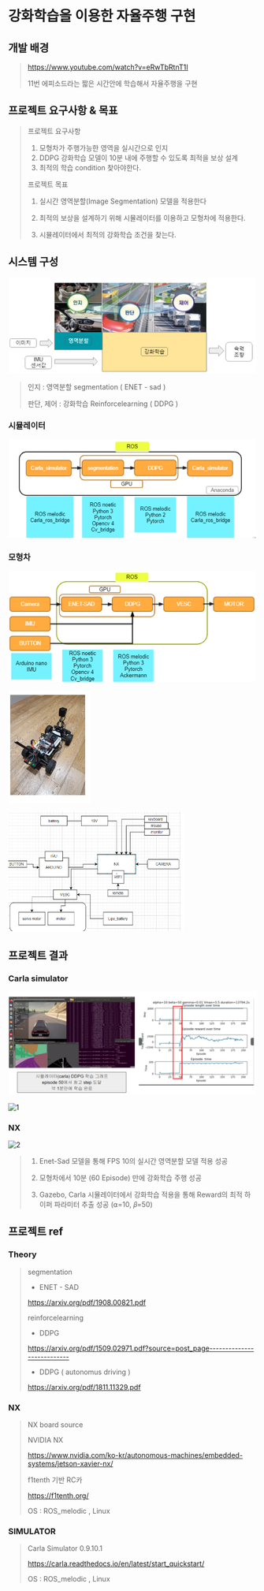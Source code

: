 # 강화학습을 이용한 자율주행 구현



## 개발 배경

> https://www.youtube.com/watch?v=eRwTbRtnT1I
>
> 11번 에피소드라는 짧은 시간안에 학습해서 자율주행을 구현



## 프로젝트 요구사항 & 목표

> 프로젝트 요구사항
>
> 1. 모형차가 주행가능한 영역을 실시간으로 인지
> 2. DDPG 강화학습 모델이 10분 내에 주행할 수 있도록 최적을 보상 설계
> 3. 최적의 학습 condition 찾아야한다.
>
> 프로젝트 목표
>
> 1. 실시간 영역분할(Image Segmentation) 모델을 적용한다
>
> 2. 최적의 보상을 설계하기 위해 시뮬레이터를 이용하고 모형차에 적용한다.
>
> 3. 시뮬레이터에서 최적의 강화학습 조건을 찾는다.



## 시스템 구성

![image-20211002194213600](README.assets/image-20211002194213600.png)

> 인지 : 영역분할  segmentation ( ENET - sad )
>
> 판단, 제어 : 강화학습 Reinforcelearning ( DDPG )



### 시뮬레이터

![image-20211002194459037](README.assets/image-20211002194459037.png)

### 모형차

![image-20211002194520449](README.assets/image-20211002194520449.png)

![image-20211002194538349](README.assets/image-20211002194538349.png)

![image-20211002194546980](README.assets/image-20211002194546980.png)



## 프로젝트 결과

### Carla simulator

![image-20211014074744247](README.assets/image-20211014074744247.png)

![1](README.assets/gif-maker(4).gif)

### NX

![2](README.assets/gif-maker(5).gif)



> 1. Enet-Sad 모델을 통해 FPS 10의 실시간 영역분할 모델 적용 성공
>
> 2. 모형차에서 10분 (60 Episode) 만에 강화학습 주행 성공 
>
> 3. Gazebo, Carla 시뮬레이터에서 강화학습 적용을 통해 Reward의 최적 하이퍼 파라미터 추출 성공 (⍺=10, 𝛽=50)



## 프로젝트 ref

### Theory

> segmentation
>
> - ENET - SAD 
>
> https://arxiv.org/pdf/1908.00821.pdf
>
> 
>
> reinforcelearning
>
> - DDPG
>
> https://arxiv.org/pdf/1509.02971.pdf?source=post_page---------------------------
>
> - DDPG ( autonomus driving  )
>
> https://arxiv.org/pdf/1811.11329.pdf
>
> 



### NX

> NX board source
>
> NVIDIA NX 
>
> https://www.nvidia.com/ko-kr/autonomous-machines/embedded-systems/jetson-xavier-nx/
>
> f1tenth 기반 RC카
>
>  https://f1tenth.org/
>
> OS : ROS_melodic , Linux



### SIMULATOR

> Carla Simulator 0.9.10.1
>
> https://carla.readthedocs.io/en/latest/start_quickstart/
>
> OS : ROS_melodic  , Linux